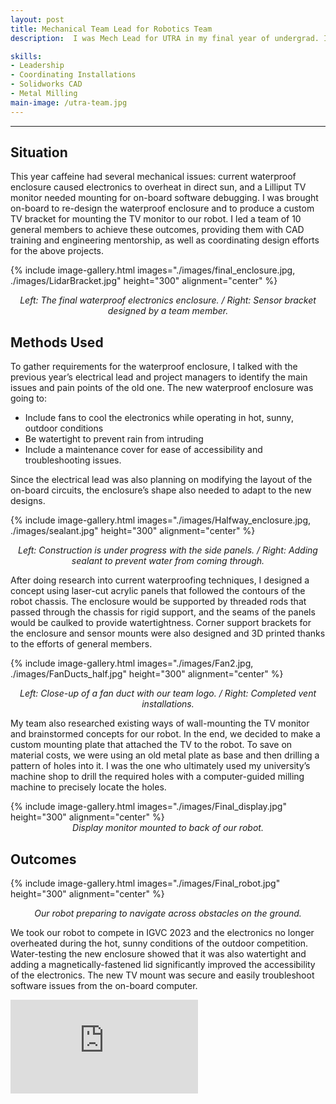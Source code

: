 ```yaml
---
layout: post
title: Mechanical Team Lead for Robotics Team
description:  I was Mech Lead for UTRA in my final year of undergrad. I was responsible for the chassis and hardware of our autonomous outdoor rover named Caffeine. I designed and manufactured new systems for the rover and made executive decisions for my team. 

skills: 
- Leadership
- Coordinating Installations
- Solidworks CAD
- Metal Milling
main-image: /utra-team.jpg
---
```


---
## Situation
This year caffeine had several mechanical issues: current waterproof enclosure caused electronics to overheat in direct sun, and a Lilliput TV monitor needed mounting for on-board software debugging. I was brought on-board to re-design the waterproof enclosure and to produce a custom TV bracket for mounting the TV monitor to our robot. I led a team of 10 general members to achieve these outcomes, providing them with CAD training and engineering mentorship, as well as coordinating design efforts for the above projects.

{% include image-gallery.html images="./images/final_enclosure.jpg, ./images/LidarBracket.jpg" height="300" alignment="center" %}

<span style="display: block; font-style: italic; text-align: center;">Left: The final waterproof electronics enclosure. / Right: Sensor bracket designed by a team member.</span>

## Methods Used
To gather requirements for the waterproof enclosure, I talked with the previous year’s electrical lead and project managers to identify the main issues and pain points of the old one. The new waterproof enclosure was going to:

* Include fans to cool the electronics while operating in hot, sunny, outdoor conditions
* Be watertight to prevent rain from intruding 
* Include a maintenance cover for ease of accessibility and troubleshooting issues. 

Since the electrical lead was also planning on modifying the layout of the on-board circuits, the enclosure’s shape also needed to adapt to the new designs.

{% include image-gallery.html images="./images/Halfway_enclosure.jpg, ./images/sealant.jpg" height="300" alignment="center" %}

<span style="display: block; font-style: italic; text-align: center;">Left: Construction is under progress with the side panels. / Right: Adding sealant to prevent water from coming through.</span>

After doing research into current waterproofing techniques, I designed a concept using laser-cut acrylic panels that followed the contours of the robot chassis. The enclosure would be supported by threaded rods that passed through the chassis for rigid support, and the seams of the panels would be caulked to provide watertightness. Corner support brackets for the enclosure and sensor mounts were also designed and 3D printed thanks to the efforts of general members.

{% include image-gallery.html images="./images/Fan2.jpg, ./images/FanDucts_half.jpg" height="300" alignment="center" %}

<span style="display: block; font-style: italic; text-align: center;">Left: Close-up of a fan duct with our team logo. / Right: Completed vent installations.</span>


My team also researched existing ways of wall-mounting the TV monitor and brainstormed concepts for our robot. In the end, we decided to make a custom mounting plate that attached the TV to the robot. To save on material costs, we were using an old metal plate as base and then drilling a pattern of holes into it. I was the one who ultimately used my university’s machine shop to drill the required holes with a computer-guided milling machine to precisely locate the holes.

{% include image-gallery.html images="./images/Final_display.jpg" height="300" alignment="center" %}
<span style="display: block; font-style: italic; text-align: center;"> Display monitor mounted to back of our robot. </span>


## Outcomes

{% include image-gallery.html images="./images/Final_robot.jpg" height="300" alignment="center" %}

<span style="display: block; font-style: italic; text-align: center;"> Our robot preparing to navigate across obstacles on the ground.</span>

We took our robot to compete in IGVC 2023 and the electronics no longer overheated during the hot, sunny conditions of the outdoor competition. Water-testing the new enclosure showed that it was also watertight and adding a magnetically-fastened lid significantly improved the accessibility of the electronics. The new TV mount was secure and easily troubleshoot software issues from the on-board computer.

<div class="youtube-container" style="--max-width: 360px">
    <div class="youtube-aspect-ratio-iphone">
        <iframe src="https://www.youtube.com/embed/v26hOiApjBU" title="UTRA ART at IGVC 2023" frameborder="0" allow="accelerometer; autoplay; clipboard-write; encrypted-media; gyroscope; picture-in-picture; web-share" referrerpolicy="strict-origin-when-cross-origin" allowfullscreen></iframe>
    </div>
</div>

